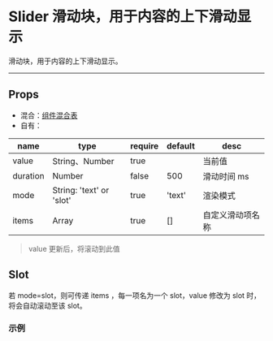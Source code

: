 # Slider 滑动块，用于内容的上下滑动显示

滑动块，用于内容的上下滑动显示。

---

## Props

- 混合：[组件混合表](docs/components/mixins/Components.md)
- 自有：

| name     | type                     | require | default | desc             |
| -------- | ------------------------ | ------- | ------- | ---------------- |
| value    | String、Number           | true    |         | 当前值           |
| duration | Number                   | false   | 500     | 滑动时间 ms      |
| mode     | String: 'text' or 'slot' | true    | 'text'  | 渲染模式         |
| items    | Array                    | true    | []      | 自定义滑动项名称 |

> value 更新后，将滚动到此值

## Slot

若 mode=slot，则可传递 items ，每一项名为一个 slot，value 修改为 slot 时，将会自动滚动至该 slot。

### 示例

<vuep template="#example" :options="{ theme: 'neo' }"></vuep>

<script v-pre type="text/x-template" id="example">
<template>
  <a-section w="250px" h="200px" bg-c="#ddd">
    <a-slider pl="0" pt="0" w="100px" h="50px" :value="value"></a-slider>

    <a-slider pl="0" pt="100px" w="100px" h="50px" :value="`n${value2}`" :items="['n0','n1','n2','n3','n4','n5','n6','n7','n8','n9']" mode="slot">
      <a-sprite v-for="(n) in 10" :key="n" :slot="`n${n-1}`" w="56px" h="45px" :x="-((n - 1) * 60) + 'px'" bg-i="/antelope-ui/docs/components/basic/static/num.png">
    </a-slider>
  </a-section>
</template>

<script>
  export default {
    data() {
      return {
        value: 0
      }
    },

    computed: {
      value2() {
        return this.value%10
      }
    },

    mounted() {
      setInterval(()=> {
        this.value++
      }, 1000)
    }
  }
</script>
</script>

